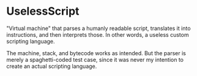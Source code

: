 # UselessScript
"Virtual machine" that parses a humanly readable script, translates it into instructions, and then interprets those.
In other words, a useless custom scripting language. 

The machine, stack, and bytecode works as intended. But the parser is merely a spaghetti-coded test case, since it was never my intention to create an actual scripting language. 
